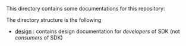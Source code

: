 
This directory contains some documentations for this repository:

The directory structure is the following
- [design](https://github.com/Azure/azure-sdk-for-android/blob/main/doc/design) : contains design documentation for _developers_ of SDK (not _consumers_ of SDK)


